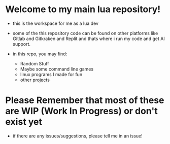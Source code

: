 # Welcome to my main lua repository!
- this is the workspace for me as a lua dev

- some of the this repository code can be found on other platforms like Gitlab and Gitkraken and Replit and thats where i run my code and get AI support.
- in this repo, you may find:
  - Random Stuff
  - Maybe some command line games
  - linux programs I made for fun
  - other projects
# Please Remember that most of these are WIP (Work In Progress) or don't exist yet
- if there are any issues/suggestions, please tell me in an issue! 
